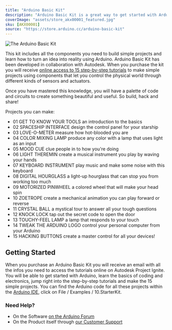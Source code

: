 ```yaml
---
title: "Arduino Basic Kit"
description: "Arduino Basic Kit is a great way to get started with Arduino, coding and electronics!"
coverImage: "assets/store_akx00001_featured.jpg"
sku: [AKX00001]
source: "https://store.arduino.cc/arduino-basic-kit"
---
```


![The Arduino Basic Kit](./assets/store_akx00001_featured.jpg)

This kit includes all the components you need to build simple projects and learn how to turn an idea into reality using Arduino. Arduino Basic Kit has been developed in collaboration with Autodesk. When you purchase the kit you will receive [online access to 15 step-by-step tutorials](http://projectignite.autodesk.com/arduino) to make simple projects using components that let you control the physical world through different kinds of sensors and actuators.

Once you have mastered this knowledge, you will have a palette of code and circuits to create something beautiful and useful. So build, hack and share!

Projects you can make:

* 01 GET TO KNOW YOUR TOOLS an introduction to the basics
* 02 SPACESHIP INTERFACE design the control panel for your starship
* 03 LOVE-O-METER measure how hot-blooded you are
* 04 COLOR MIXING LAMP produce any color with a lamp that uses light as an input
* 05 MOOD CUE clue people in to how you're doing
* 06 LIGHT THEREMIN create a musical instrument you play by waving your hands
* 07 KEYBOARD INSTRUMENT play music and make some noise with this keyboard
* 08 DIGITAL HOURGLASS a light-up hourglass that can stop you from working too much
* 09 MOTORIZED PINWHEEL a colored wheel that will make your head spin
* 10 ZOETROPE create a mechanical animation you can play forward or reverse
* 11 CRYSTAL BALL a mystical tour to answer all your tough questions
* 12 KNOCK LOCK tap out the secret code to open the door
* 13 TOUCHY-FEEL LAMP a lamp that responds to your touch
* 14 TWEAK THE ARDUINO LOGO control your personal computer from your Arduino
* 15 HACKING BUTTONS create a master control for all your devices!

## Getting Started

When you purchase an Arduino Basic Kit you will receive an email with all the infos you need to access the tutorials online on Autodesk Project Ignite. You will be able to get started with Arduino, learn the basics of coding and electronics, jump right into the step-by-step tutorials and make the 15 simple projects. You can find the Arduino code for all these projects within the [Arduino IDE](https://www.arduino.cc/en/Main/Software), click on File / Examples / 10.StarterKit.

### Need Help?

* On the Software [on the Arduino Forum](https://forum.arduino.cc/index.php?board=86.0)
* On the Product itself through [our Customer Support](https://support.arduino.cc/hc)

